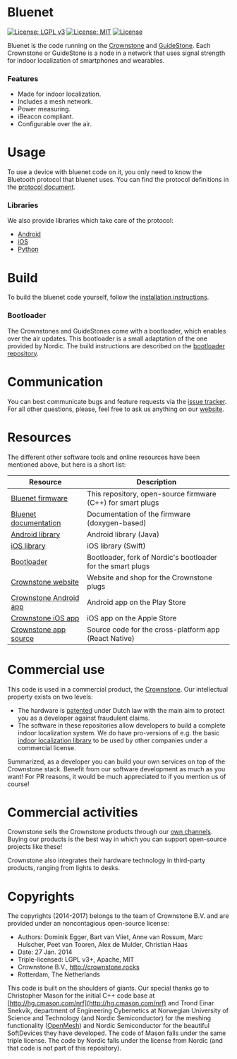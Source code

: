 # Bluenet

[![License: LGPL v3](https://img.shields.io/badge/License-LGPL%20v3-blue.svg)](http://www.gnu.org/licenses/lgpl-3.0)
[![License: MIT](https://img.shields.io/badge/License-MIT-yellow.svg)](https://opensource.org/licenses/MIT)
[![License](https://img.shields.io/badge/License-Apache%202.0-blue.svg)](https://opensource.org/licenses/Apache-2.0)

Bluenet is the code running on the [Crownstone](http://crownstone.rocks) and [GuideStone](https://shop.crownstone.rocks/products/guidestones). Each Crownstone or GuideStone is a node in a network that uses signal strength for indoor localization of smartphones and wearables.


### Features
- Made for indoor localization.
- Includes a mesh network.
- Power measuring.
- iBeacon compliant.
- Configurable over the air.

# Usage
To use a device with bluenet code on it, you only need to know the Bluetooth protocol that bluenet uses. You can find the protocol definitions in the [protocol document](docs/PROTOCOL.md).

### Libraries
We also provide libraries which take care of the protocol:

- [Android](https://github.com/crownstone/bluenet-lib-android)
- [iOS](https://github.com/crownstone/bluenet-ios-lib)
- [Python](https://github.com/crownstone/bluenet-lib-python)


# Build
To build the bluenet code yourself, follow the [installation instructions](docs/INSTALL.md).

### Bootloader
The Crownstones and GuideStones come with a bootloader, which enables over the air updates. This bootloader is a small adaptation of the one provided by Nordic. The build instructions are described on the [bootloader repository](https://github.com/crownstone/nrf51-dfu-bootloader-for-gcc-compiler).

# Communication
You can best communicate bugs and feature requests via the [issue tracker](https://github.com/crownstone/bluenet/issues). For all other questions, please, feel free to ask us anything on our [website](http://crownstone.rocks).

# Resources
The different other software tools and online resources have been mentioned above, but here is a short list:

| Resource                                                                                              | Description                                                      |
| ---                                                                                                   | ---                                                              |
| [Bluenet firmware](https://github.com/crownstone/bluenet)                                             | This repository, open-source firmware (C++) for smart plugs      |
| [Bluenet documentation](http://crownstone.github.io/bluenet/)                                         | Documentation of the firmware (doxygen-based)                    |
| [Android library](https://github.com/crownstone/bluenet-lib-android)                                  | Android library (Java)                                           |
| [iOS library](https://github.com/crownstone/bluenet-ios-lib)                                          | iOS library (Swift)                                              |
| [Bootloader](https://github.com/crownstone/nrf51-dfu-bootloader-for-gcc-compiler)                     | Bootloader, fork of Nordic's bootloader for the smart plugs      |
| [Crownstone website](http://crownstone.rocks)                                                         | Website and shop for the Crownstone plugs                        |
| [Crownstone Android app](https://play.google.com/store/apps/details?id=rocks.crownstone.consumerapp)  | Android app on the Play Store                                    |
| [Crownstone iOS app](https://itunes.apple.com/us/app/crownstone/id1136616106?mt=8)                    | iOS app on the Apple Store                                       |
| [Crownstone app source](https://github.com/crownstone/crownstone-app)                                 | Source code for the cross-platform app (React Native)            |


# Commercial use
This code is used in a commercial product, the [Crownstone](http://crownstone.rocks). Our intellectual property exists on two levels:

- The hardware is [patented](http://mijnoctrooi.rvo.nl/fo-eregister-view/search/details/1041053_NP/0/0/1/10/0/0/0/null_null/KG51bW1lcjooMTA0MTA1MykpIEFORCBwYXRlbnRSZWNvcmRTZXE6MQ==) under Dutch law with the main aim to protect you as a developer against fraudulent claims. 
- The software in these repositories allow developers to build a complete indoor localization system. We do have pro-versions of e.g. the basic [indoor localization library](https://github.com/crownstone/bluenet-ios-basic-localization) to be used by other companies under a commercial license.

Summarized, as a developer you can build your own services on top of the Crownstone stack. Benefit from our software development as much as you want! For PR reasons, it would be much appreciated to if you mention us of course!

# Commercial activities

Crownstone sells the Crownstone products through our [own channels](https://shop.crownstone.rocks). Buying our products is the best way in which you can support open-source projects like these! 

Crownstone also integrates their hardware technology in third-party products, ranging from lights to desks.

# Copyrights

The copyrights (2014-2017) belongs to the team of Crownstone B.V. and are provided under an noncontagious open-source license:

* Authors: Dominik Egger, Bart van Vliet, Anne van Rossum, Marc Hulscher, Peet van Tooren, Alex de Mulder, Christian Haas
* Date: 27 Jan. 2014
* Triple-licensed: LGPL v3+, Apache, MIT
* Crownstone B.V., http://crownstone.rocks
* Rotterdam, The Netherlands

This code is built on the shoulders of giants. Our special thanks go to Christopher Mason for the initial C++ code base at [http://hg.cmason.com/nrf](http://hg.cmason.com/nrf) and Trond Einar Snekvik, department of Engineering Cybernetics at Norwegian University of Science and Technology (and Nordic Semiconductor) for the meshing functionality ([OpenMesh](https://github.com/NordicSemiconductor/nRF51-ble-bcast-mesh)) and Nordic Semiconductor for the beautiful SoftDevices they have developed. The code of Mason falls under the same triple license. The code by Nordic falls under the license from Nordic (and that code is not part of this repository).
